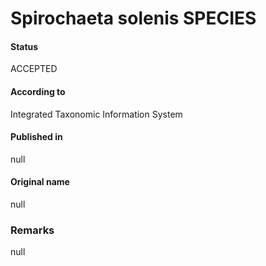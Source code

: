 Spirochaeta solenis SPECIES
=======

#### Status
ACCEPTED

#### According to
Integrated Taxonomic Information System

#### Published in
null

#### Original name
null

### Remarks
null